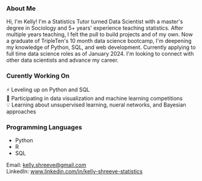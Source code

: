 ### About Me

Hi, I'm Kelly! I'm a Statistics Tutor turned Data Scientist with a master's degree in Sociology and 5+ years' experience teaching statistics. After multiple years teaching, I felt the pull to build projects and of my own. Now a graduate of TripleTen's 10 month data science bootcamp, I'm deepening my knowledge of Python, SQL, and web development. Currently applying to full time data science roles as of January 2024. I'm looking to connect with other data scientists and advance my career.

### Curently Working On
⚡ Leveling up on Python and SQL   
🌱 Participating in data visualization and machine learning competitions  
:bulb: Learning about unsupervised learning, nueral networks, and Bayesian approaches

### Programming Languages
* Python
* R
* SQL

Email: kelly.shreeve@gmail.com  
LinkedIn: www.linkedin.com/in/kelly-shreeve-statistics

<!--
**kellyshreeve/kellyshreeve** is a ✨ _special_ ✨ repository because its `README.md` (this file) appears on your GitHub profile.

Here are some ideas to get you started:

- 🔭 I’m currently working on ...
- 🌱 I’m currently learning ...
- 👯 I’m looking to collaborate on ...
- 🤔 I’m looking for help with ...
- 💬 Ask me about ...
- 📫 How to reach me: ...
- 😄 Pronouns: ...
- ⚡ Fun fact: ...
-->
